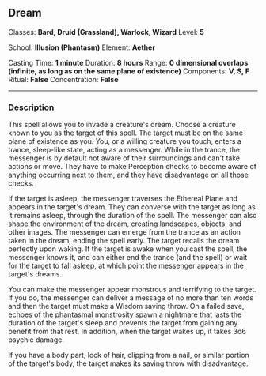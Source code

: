 ## Dream

Classes: **Bard, Druid (Grassland), Warlock, Wizard**
Level: **5**

School: **Illusion (Phantasm)**
Element: **Aether**

Casting Time: **1 minute**
Duration: **8 hours**
Range: **0 dimensional overlaps (infinite, as long as on the same plane of existence)**
Components: **V, S, F**
Ritual: **False**
Concentration: **False**

------

### Description

This spell allows you to invade a creature's dream. Choose a creature known to you as the target of this spell. The target must be on the same plane of existence as you. You, or a willing creature you touch, enters a trance, sleep-like state, acting as a messenger. While in the trance, the messenger is by default not aware of their surroundings and can't take actions or move. They have to make Perception checks to become aware of anything occurring next to them, and they have disadvantage on all those checks.

If the target is asleep, the messenger traverses the Ethereal Plane and appears in the target's dream. They can converse with the target as long as it remains asleep, through the duration of the spell. The messenger can also shape the environment of the dream, creating landscapes, objects, and other images. The messenger can emerge from the trance as an action taken in the dream, ending the spell early. The target recalls the dream perfectly upon waking. If the target is awake when you cast the spell, the messenger knows it, and can either end the trance (and the spell) or wait for the target to fall asleep, at which point the messenger appears in the target's dreams.

You can make the messenger appear monstrous and terrifying to the target. If you do, the messenger can deliver a message of no more than ten words and then the target must make a Wisdom saving throw. On a failed save, echoes of the phantasmal monstrosity spawn a nightmare that lasts the duration of the target's sleep and prevents the target from gaining any benefit from that rest. In addition, when the target wakes up, it takes 3d6 psychic damage.

If you have a body part, lock of hair, clipping from a nail, or similar portion of the target's body, the target makes its saving throw with disadvantage.